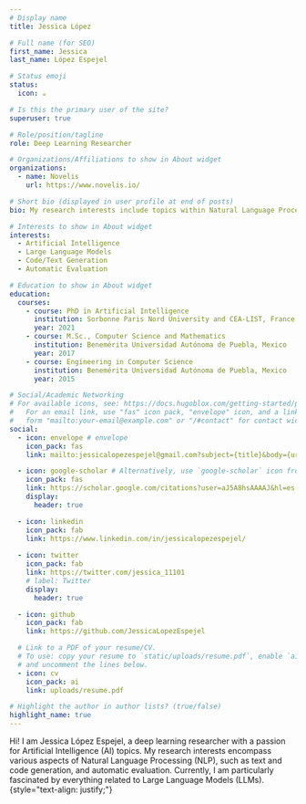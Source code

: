 ```yaml
---
# Display name
title: Jessica López 

# Full name (for SEO)
first_name: Jessica
last_name: López Espejel

# Status emoji
status:
  icon: ☕️

# Is this the primary user of the site?
superuser: true

# Role/position/tagline
role: Deep Learning Researcher

# Organizations/Affiliations to show in About widget
organizations:
  - name: Novelis
    url: https://www.novelis.io/

# Short bio (displayed in user profile at end of posts)
bio: My research interests include topics within Natural Language Processing (NLP), including text generation and code generation. Currently, I am really interested in everything about Large Language Models (LLMs).

# Interests to show in About widget
interests:
  - Artificial Intelligence
  - Large Language Models
  - Code/Text Generation
  - Automatic Evaluation

# Education to show in About widget
education:
  courses:
    - course: PhD in Artificial Intelligence
      institution: Sorbonne Paris Nord University and CEA-LIST, France
      year: 2021
    - course: M.Sc., Computer Science and Mathematics
      institution: Benemérita Universidad Autónoma de Puebla, Mexico
      year: 2017
    - course: Engineering in Computer Science
      institution: Benemérita Universidad Autónoma de Puebla, Mexico
      year: 2015

# Social/Academic Networking
# For available icons, see: https://docs.hugoblox.com/getting-started/page-builder/#icons
#   For an email link, use "fas" icon pack, "envelope" icon, and a link in the
#   form "mailto:your-email@example.com" or "/#contact" for contact widget.
social:
  - icon: envelope # envelope
    icon_pack: fas
    link: mailto:jessicalopezespejel@gmail.com?subject={title}&body={url} # /#contact

  - icon: google-scholar # Alternatively, use `google-scholar` icon from `ai` icon pack
    icon_pack: fas
    link: https://scholar.google.com/citations?user=aJ5A8hsAAAAJ&hl=es
    display:
      header: true

  - icon: linkedin
    icon_pack: fab
    link: https://www.linkedin.com/in/jessicalopezespejel/
  
  - icon: twitter
    icon_pack: fab
    link: https://twitter.com/jessica_11101
    # label: Twitter
    display:
      header: true

  - icon: github
    icon_pack: fab
    link: https://github.com/JessicaLopezEspejel

  # Link to a PDF of your resume/CV.
  # To use: copy your resume to `static/uploads/resume.pdf`, enable `ai` icons in `params.yaml`,
  # and uncomment the lines below.
  - icon: cv
    icon_pack: ai
    link: uploads/resume.pdf

# Highlight the author in author lists? (true/false)
highlight_name: true
---
```


Hi! I am Jessica López Espejel, a deep learning researcher with a passion for Artificial Intelligence (AI) topics. My research interests encompass various aspects of Natural Language Processing (NLP), such as text and code generation, and automatic evaluation. Currently, I am particularly fascinated by everything related to Large Language Models (LLMs).
{style="text-align: justify;"}
